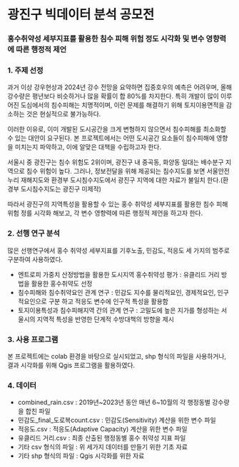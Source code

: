 <h1>광진구 빅데이터 분석 공모전</h1>
<h3>홍수취약성 세부지표를 활용한 침수 피해 위험 정도 시각화 및 변수 영향력에 따른 행정적 제언 </h3>

<h3>1. 주제 선정</h3>
<p>과거 이상 강우현상과 2024년 강수 전망을 요약하면 집중호우의 예측은 어려우며, 올해 강수량은 평년보다 비슷하거나 많을 확률이 합 80%를 차지한다. 특히 개발이 많이 이루어진 도심에서의 침수피해는 치명적이며, 이런 문제를 해결하기 위해 토지이용면적을 감소하는 것은 현실적으로 불가능하다. </p>
<p>이러한 이유로, 이미 개발된 도시공간을 크게 변형하지 않으면서 침수피해를 최소화할 수 있는 대안이 요구된다. 본 프로젝트에서는 어떤 도시공간 요소들이 침수피해에 영향을 미치는지 파악하고, 이에 알맞은 대책을 수립하고자 한다.</p>
<p>서울시 중 광진구는 침수 위험도 2위이며, 광진구 내 중곡동, 화양동 일대는 배수분구 지역으로 침수 위험이 높다. 그러나, 정보전달을 위해 제공되는 침수지도를 보면 서울안전누리 재해지도와 환경부 도시침수지도에서 광진구 지역에 대한 자료가 불일치 한다.(환경부 도시침수지도는 광진구 미제작)</p>
<p>따라서 광진구의 지역특성을 활용할 수 있는 홍수 취약성 세부지표를 활용한 침수 피해 위험 정를 시각화 해보고, 각 변수 영향력에 따른 행정적 제언을 하고자 한다.</p>
<h3>2. 선행 연구 분석 </h3>
<p>많은 선행연구에서 홍수 취약성 세부지표를 기후노출, 민감도, 적응도 세 가지의 범주로 구분하여 사용하였다.</p><ul>
  <li>엔트로피 가중치 산정방법을 활용한 도시지역 홍수취약성 평가 : 유클리드 거리 방법을 활용한 홍수취약도 선정</li>
  <li>침수피해와 침수취약요인 관계 연구 : 민감도 지수를 물리적요인, 경제적요인, 인구적요인으로 구분 하고 적응도 변수에 인구적 특성을 활용함</li>
  <li>토지이용특성과 침수피해지역 간의 관계 연구 : 고밀도에 높은 지가를 형성하는 서울시의 지역적 특성을 반영한 단계적 수방대책의 방향을 제시</li>
</ul>
<h3>3. 사용 프로그램</h3>
<p>본 프로젝트에는 colab 환경을 바탕으로 실시되었고, shp 형식의 파일을 사용하거나, 결과 시각화를 위해 Qgis 프로그램을 활용하였다.</p>

<h3>4. 데이터</h3>
<ul>
  <li>combined_rain.csv : 2019년~2023년 동안 매년 6~10월의 각 행정동별 강수량을 합친 파일</li>
  <li>민감도_final_도로복count.csv : 민감도(Sensitivity) 계산을 위한 변수 파일</li>
  <li>적응도.csv : 적응도(Adaptive Capacity) 계산을 위한 변수 파일</li>
  <li>유클리드 거리.csv : 최종 산출된 행정동별 홍수 취약성 지표 파일</li>
  <li>기타 csv 형식의 파일 : 위 세가지 데이터를 만들기 위한 기초 자료</li>
  <li>기타 shp 형식의 파일 : Qgis 시각화를 위한 자료</li>
</ul>

